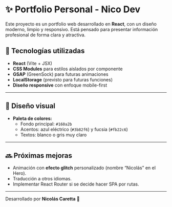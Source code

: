 # ✨ Portfolio Personal - Nico Dev

Este proyecto es un portfolio web desarrollado en **React**, con un diseño moderno, limpio y responsivo. Está pensado para presentar información profesional de forma clara y atractiva.

## 🔧 Tecnologías utilizadas

- **React** (Vite + JSX)
- **CSS Modules** para estilos aislados por componente
- **GSAP** (GreenSock) para futuras animaciones
- **LocalStorage** (previsto para futuras funciones)
- **Diseño responsive** con enfoque mobile-first

---

## 🎨 Diseño visual

- **Paleta de colores:**
  - Fondo principal: `#160a2b`
  - Acentos: azul eléctrico (`#3b82f6`) y fucsia (`#fb22c6`)
  - Textos: blanco o gris muy claro

---

## 🔜 Próximas mejoras

- Animación con **efecto glitch** personalizado (nombre “Nicolás” en el Hero).
- Traducción a otros idiomas.
- Implementar React Router si se decide hacer SPA por rutas.

---

Desarrollado por **Nicolás Caretta** 🦊
